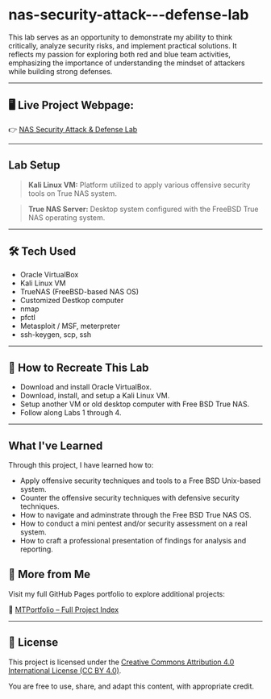 # nas-security-attack---defense-lab
This lab serves as an opportunity to demonstrate my ability to think critically, analyze security risks, and implement practical solutions. It reflects my passion for exploring both red and blue team activities, emphasizing the importance of understanding the mindset of attackers while building strong defenses.



---


## 🖥️ **Live Project Webpage:**  
👉 [NAS Security Attack & Defense Lab](https://mark-thompson01.github.io/MTPortfolio/Lab%20Projects/TrueNAS%20Attack%20&%20Defense%20Lab/)


---


## Lab Setup

> **Kali Linux VM:** Platform utilized to apply various offensive security tools on True NAS system.

> **True NAS Server:** Desktop system configured with the FreeBSD True NAS operating system.


---


## 🛠️ Tech Used
- Oracle VirtualBox
- Kali Linux VM
- TrueNAS (FreeBSD-based NAS OS)
- Customized Destkop computer
- nmap
- pfctl
- Metasploit / MSF, meterpreter
- ssh-keygen, scp, ssh

---


## 🔁 How to Recreate This Lab
- Download and install Oracle VirtualBox.
- Download, install, and setup a Kali Linux VM.
- Setup another VM or old desktop computer with Free BSD True NAS.
- Follow along Labs 1 through 4.

---


## What I've Learned
Through this project, I have learned how to:
- Apply offensive security techniques and tools to a Free BSD Unix-based system.
- Counter the offensive security techniques with defensive security techniques.
- How to navigate and adminstrate through the Free BSD True NAS OS.
- How to conduct a mini pentest and/or security assessment on a real system.
- How to craft a professional presentation of findings for analysis and reporting.


## 📁 More from Me

Visit my full GitHub Pages portfolio to explore additional projects:

🔗 [MTPortfolio – Full Project Index](https://mark-thompson01.github.io/MTPortfolio/)


---


## 📜 License

This project is licensed under the 
[Creative Commons Attribution 4.0 International License (CC BY 4.0)](https://creativecommons.org/licenses/by/4.0/).

You are free to use, share, and adapt this content, with appropriate credit.

